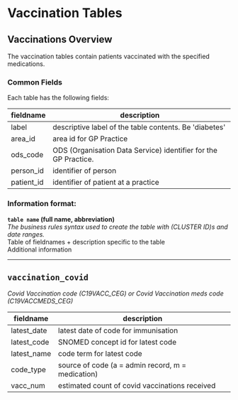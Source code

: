 # Vaccination Tables

## Vaccinations Overview

The vaccination tables contain patients vaccinated with the specified medications.

### Common Fields
Each table has the following fields:

fieldname   | description
----------  |------------
label       | descriptive label of the table contents. Be 'diabetes'
area_id     | area id for GP Practice
ods_code    | ODS (Organisation Data Service) identifier for the GP Practice.
person_id   | identifier of person
patient_id  | identifier of patient at a practice

### Information format:

**`table name` (full name, abbreviation)**  
*The business rules syntax used to create the table with (CLUSTER ID)s and date ranges.*    
Table of fieldnames + description specific to the table  
Additional information  

***
## `vaccination_covid`
*Covid Vaccination code (C19VACC_CEG) or Covid Vaccination meds code (C19VACCMEDS_CEG)*

| fieldname   | description                                       |
| ----------- | ------------------------------------------------- |
| latest_date | latest date of code for immunisation              |
| latest_code | SNOMED concept id for latest code                 |
| latest_name | code term for latest code                         |
| code_type   | source of code (a = admin record, m = medication) |
| vacc_num    | estimated count of covid vaccinations received    |

